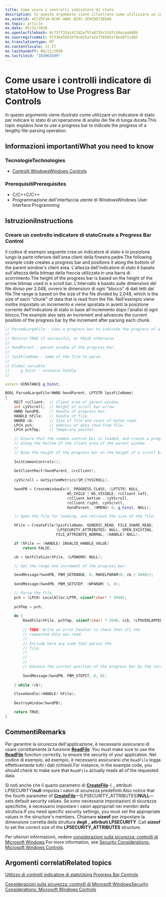 ```yaml
---
title: Come usare i controlli indicatore di stato
description: In questo argomento viene illustrato come utilizzare un indicatore di stato per indicare lo stato di un'operazione di analisi dei file di lunga durata.
ms.assetid: 4CC25F3A-9CAF-4ADC-B29C-3FACDD73D5A0
ms.topic: article
ms.date: 05/31/2018
ms.openlocfilehash: 6c71ff33a14f2d2af5fa8735c5197c50acaa948b
ms.sourcegitcommit: 5f33645661bf8c825a7a2e73950b1f4ea0f1cd82
ms.translationtype: MT
ms.contentlocale: it-IT
ms.lasthandoff: 08/21/2020
ms.locfileid: "103963509"
---
```

# <a name="how-to-use-progress-bar-controls"></a><span data-ttu-id="70f6e-103">Come usare i controlli indicatore di stato</span><span class="sxs-lookup"><span data-stu-id="70f6e-103">How to Use Progress Bar Controls</span></span>

<span data-ttu-id="70f6e-104">In questo argomento viene illustrato come utilizzare un indicatore di stato per indicare lo stato di un'operazione di analisi dei file di lunga durata.</span><span class="sxs-lookup"><span data-stu-id="70f6e-104">This topic explains how to use a progress bar to indicate the progress of a lengthy file-parsing operation.</span></span>

## <a name="what-you-need-to-know"></a><span data-ttu-id="70f6e-105">Informazioni importanti</span><span class="sxs-lookup"><span data-stu-id="70f6e-105">What you need to know</span></span>

### <a name="technologies"></a><span data-ttu-id="70f6e-106">Tecnologie</span><span class="sxs-lookup"><span data-stu-id="70f6e-106">Technologies</span></span>

-   [<span data-ttu-id="70f6e-107">Controlli Windows</span><span class="sxs-lookup"><span data-stu-id="70f6e-107">Windows Controls</span></span>](window-controls.md)

### <a name="prerequisites"></a><span data-ttu-id="70f6e-108">Prerequisiti</span><span class="sxs-lookup"><span data-stu-id="70f6e-108">Prerequisites</span></span>

-   <span data-ttu-id="70f6e-109">C/C++</span><span class="sxs-lookup"><span data-stu-id="70f6e-109">C/C++</span></span>
-   <span data-ttu-id="70f6e-110">Programmazione dell'interfaccia utente di Windows</span><span class="sxs-lookup"><span data-stu-id="70f6e-110">Windows User Interface Programming</span></span>

## <a name="instructions"></a><span data-ttu-id="70f6e-111">Istruzioni</span><span class="sxs-lookup"><span data-stu-id="70f6e-111">Instructions</span></span>

### <a name="create-a-progress-bar-control"></a><span data-ttu-id="70f6e-112">Creare un controllo indicatore di stato</span><span class="sxs-lookup"><span data-stu-id="70f6e-112">Create a Progress Bar Control</span></span>

<span data-ttu-id="70f6e-113">Il codice di esempio seguente crea un indicatore di stato e lo posiziona lungo la parte inferiore dell'area client della finestra padre.</span><span class="sxs-lookup"><span data-stu-id="70f6e-113">The following example code creates a progress bar and positions it along the bottom of the parent window's client area.</span></span> <span data-ttu-id="70f6e-114">L'altezza dell'indicatore di stato è basata sull'altezza della bitmap della freccia utilizzata in una barra di scorrimento.</span><span class="sxs-lookup"><span data-stu-id="70f6e-114">The height of the progress bar is based on the height of the arrow bitmap used in a scroll bar.</span></span> <span data-ttu-id="70f6e-115">L'intervallo è basato sulle dimensioni del file diviso per 2.048, ovvero le dimensioni di ogni "blocco" di dati letti dal file.</span><span class="sxs-lookup"><span data-stu-id="70f6e-115">The range is based on the size of the file divided by 2,048, which is the size of each "chunk" of data that is read from the file.</span></span> <span data-ttu-id="70f6e-116">Nell'esempio viene inoltre impostato un incremento e viene spostata in avanti la posizione corrente dell'indicatore di stato in base all'incremento dopo l'analisi di ogni blocco.</span><span class="sxs-lookup"><span data-stu-id="70f6e-116">The example also sets an increment and advances the current position of the progress bar by the increment after parsing each chunk.</span></span>


```C++
// ParseALargeFile - uses a progress bar to indicate the progress of a parsing operation.
//
// Returns TRUE if successful, or FALSE otherwise.
//
// hwndParent - parent window of the progress bar.
//
// lpszFileName - name of the file to parse. 
// 
// Global variable 
//     g_hinst - instance handle.
//

extern HINSTANCE g_hinst; 

BOOL ParseALargeFile(HWND hwndParent, LPTSTR lpszFileName) 
{ 
    RECT rcClient;  // Client area of parent window.
    int cyVScroll;  // Height of scroll bar arrow.
    HWND hwndPB;    // Handle of progress bar.
    HANDLE hFile;   // Handle of file.
    DWORD cb;       // Size of file and count of bytes read.
    LPCH pch;       // Address of data read from file.
    LPCH pchTmp;    // Temporary pointer.

    // Ensure that the common control DLL is loaded, and create a progress bar 
    // along the bottom of the client area of the parent window. 
    //
    // Base the height of the progress bar on the height of a scroll bar arrow.
    
    InitCommonControls(); 
    
    GetClientRect(hwndParent, &rcClient); 
    
    cyVScroll = GetSystemMetrics(SM_CYVSCROLL); 

    hwndPB = CreateWindowEx(0, PROGRESS_CLASS, (LPTSTR) NULL, 
                            WS_CHILD | WS_VISIBLE, rcClient.left, 
                            rcClient.bottom - cyVScroll, 
                            rcClient.right, cyVScroll, 
                            hwndParent, (HMENU) 0, g_hinst, NULL);

    // Open the file for reading, and retrieve the size of the file. 

    hFile = CreateFile(lpszFileName, GENERIC_READ, FILE_SHARE_READ, 
                       (LPSECURITY_ATTRIBUTES) NULL, OPEN_EXISTING, 
                       FILE_ATTRIBUTE_NORMAL, (HANDLE) NULL); 

    if (hFile == (HANDLE) INVALID_HANDLE_VALUE)
        return FALSE; 

    cb = GetFileSize(hFile, (LPDWORD) NULL); 

    // Set the range and increment of the progress bar. 

    SendMessage(hwndPB, PBM_SETRANGE, 0, MAKELPARAM(0, cb / 2048));
    
    SendMessage(hwndPB, PBM_SETSTEP, (WPARAM) 1, 0); 

    // Parse the file. 
    pch = (LPCH) LocalAlloc(LPTR, sizeof(char) * 2048); 
    
    pchTmp = pch; 
    
    do { 
        ReadFile(hFile, pchTmp, sizeof(char) * 2048, &cb, (LPOVERLAPPED) NULL);
        
        // TODO: Write an error handler to check that all the
        // requested data was read.
        //
        // Include here any code that parses the
        // file. 
        //  
        //  
        //  
        // Advance the current position of the progress bar by the increment.
        
        SendMessage(hwndPB, PBM_STEPIT, 0, 0); 
        
    } while (cb); 

    CloseHandle((HANDLE) hFile);
    
    DestroyWindow(hwndPB);

    return TRUE; 
}
```



## <a name="remarks"></a><span data-ttu-id="70f6e-117">Commenti</span><span class="sxs-lookup"><span data-stu-id="70f6e-117">Remarks</span></span>

<span data-ttu-id="70f6e-118">Per garantire la sicurezza dell'applicazione, è necessario assicurarsi di usare correttamente la funzione [**ReadFile**](/windows/desktop/api/fileapi/nf-fileapi-readfile) .</span><span class="sxs-lookup"><span data-stu-id="70f6e-118">You must make sure to use the [**ReadFile**](/windows/desktop/api/fileapi/nf-fileapi-readfile) function correctly, to ensure the security of your application.</span></span> <span data-ttu-id="70f6e-119">Nel codice di esempio, ad esempio, è necessario assicurarsi che `ReadFile` legga effettivamente tutti i dati richiesti.</span><span class="sxs-lookup"><span data-stu-id="70f6e-119">For instance, in the example code, you should check to make sure that `ReadFile` actually reads all of the requested data.</span></span>

<span data-ttu-id="70f6e-120">Si noti anche che il quarto parametro di [**CreateFile**](/windows/desktop/api/fileapi/nf-fileapi-createfilea)-( \_ attributi LPSECURITY)**null**-imposta i valori di sicurezza predefiniti.</span><span class="sxs-lookup"><span data-stu-id="70f6e-120">Also notice that the fourth parameter of [**CreateFile**](/windows/desktop/api/fileapi/nf-fileapi-createfilea)—(LPSECURITY\_ATTRIBUTES)**NULL**—sets default security values.</span></span> <span data-ttu-id="70f6e-121">Se sono necessarie impostazioni di sicurezza specifiche, è necessario impostare i valori appropriati nei membri della struttura.</span><span class="sxs-lookup"><span data-stu-id="70f6e-121">If you need specific security settings, you must set the appropriate values in the structure's members.</span></span> <span data-ttu-id="70f6e-122">Chiamare **sizeof** per impostare la dimensione corretta della struttura **degli \_ attributi LPSECURITY** .</span><span class="sxs-lookup"><span data-stu-id="70f6e-122">Call **sizeof** to set the correct size of the **LPSECURITY\_ATTRIBUTES** structure.</span></span>

<span data-ttu-id="70f6e-123">Per ulteriori informazioni, vedere [considerazioni sulla sicurezza: controlli di Microsoft Windows](sec-comctls.md).</span><span class="sxs-lookup"><span data-stu-id="70f6e-123">For more information, see [Security Considerations: Microsoft Windows Controls](sec-comctls.md).</span></span>

## <a name="related-topics"></a><span data-ttu-id="70f6e-124">Argomenti correlati</span><span class="sxs-lookup"><span data-stu-id="70f6e-124">Related topics</span></span>

<dl> <dt>

[<span data-ttu-id="70f6e-125">Utilizzo di controlli indicatore di stato</span><span class="sxs-lookup"><span data-stu-id="70f6e-125">Using Progress Bar Controls</span></span>](using-progress-bar-controls.md)
</dt> <dt>

[<span data-ttu-id="70f6e-126">Considerazioni sulla sicurezza: controlli di Microsoft Windows</span><span class="sxs-lookup"><span data-stu-id="70f6e-126">Security Considerations: Microsoft Windows Controls</span></span>](sec-comctls.md)
</dt> </dl>

 

 